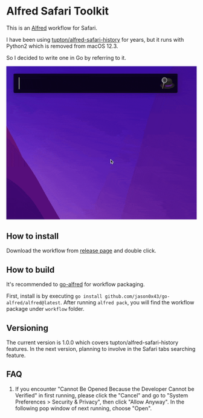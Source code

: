 # Alfred Safari Toolkit

This is an [Alfred](https://www.alfredapp.com) workflow for Safari.

I have been using [tupton/alfred-safari-history](https://github.com/tupton/alfred-safari-history) for years, but it runs with Python2 which is removed from macOS 12.3.

So I decided to write one in Go by referring to it.

![](screenshot1.gif)

## How to install

Download the workflow from [release page](https://github.com/addozhang/alfred-safari-toolkit/releases) and double click.

## How to build

It's recommended to [go-alfred](https://github.com/jason0x43/go-alfred) for workflow packaging.

First, install is by executing `go install github.com/jason0x43/go-alfred/alfred@latest`.
After running `alfred pack`, you will find the workflow package under `workflow` folder. 

## Versioning

The current version is 1.0.0 which covers tupton/alfred-safari-history features. In the next version, planning to involve in the Safari tabs searching feature.

## FAQ

1. If you encounter "Cannot Be Opened Because the Developer Cannot be Verified" in first running, please click the "Cancel" and go to "System Preferences > Security & Privacy", then click "Allow Anyway". In the following pop window of next running, choose "Open".


